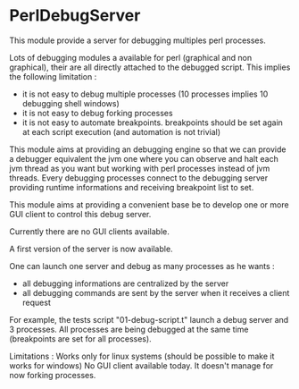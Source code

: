 PerlDebugServer
===============

This module provide a server for debugging multiples perl processes.

Lots of debugging modules a available for perl (graphical and non graphical), their are all directly attached to the debugged script.
This implies the following limitation : 
  - it is not easy to debug multiple processes (10 processes implies 10 debugging shell windows)
  - it is not easy to debug forking processes 
  - it is not easy to automate breakpoints. breakpoints should be set again at each script execution (and automation is not trivial)

This module aims at providing an debugging engine so that we can provide a debugger equivalent the jvm one where you can observe and halt each jvm thread as you want but working with perl processes instead of jvm threads. Every debugging processes connect to the debugging server providing runtime informations and receiving breakpoint list to set.

This module aims at providing a convenient base be to develop one or more GUI client to control this debug server.

Currently there are no GUI clients available.

A first version of the server is now available.

One can launch one server and debug as many processes as he wants :
- all debugging informations are centralized by the server
- all debugging commands are sent by the server when it receives a client request

For example, the tests script "01-debug-script.t" launch a debug server and 3 processes. All processes are being debugged at the same time (breakpoints are set for all processes).

Limitations :
Works only for linux systems (should be possible to make it works for windows)
No GUI client available today.
It doesn't manage for now forking processes.

